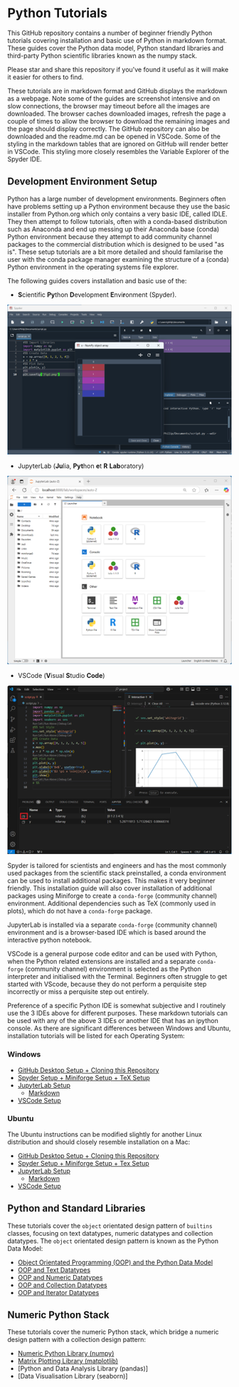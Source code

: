 # Python Tutorials

This GitHub repository contains a number of beginner friendly Python tutorials covering installation and basic use of Python in markdown format. These guides cover the Python data model, Python standard libraries and third-party Python scientific libraries known as the numpy stack. 

Please star and share this repository if you've found it useful as it will make it easier for others to find. 

These tutorials are in markdown format and GitHub displays the markdown as a webpage. Note some of the guides are screenshot intensive and on slow connections, the browser may timeout before all the images are downloaded. The browser caches downloaded images, refresh the page a couple of times to allow the browser to download the remaining images and the page should display correctly. The GitHub repository can also be downloaded and the readme.md can be opened in VSCode. Some of the styling in the markdown tables that are ignored on GitHub will render better in VSCode. This styling more closely resembles the Variable Explorer of the Spyder IDE.

## Development Environment Setup

Python has a large number of development environments. Beginners often have problems setting up a Python environment because they use the basic installer from Python.org which only contains a very basic IDE, called IDLE. They then attempt to follow tutorials, often with a conda-based distribution such as Anaconda and end up messing up their Anaconda base (conda) Python environment because they attempt to add community channel packages to the commercial distribution which is designed to be used "as is". These setup tutorials are a bit more detailed and should familarise the user with the conda package manager examining the structure of a (conda) Python environment in the operating systems file explorer.

The following guides covers installation and basic use of the:

* **S**cientific **Py**thon **D**evelopment **E**nvi**r**onment (Spyder).

<img src='./images/img_001.png' alt='img_001' width='600'/>

* JupyterLab (**Ju**lia, **Pyt**hon **e**t **R** **Lab**oratory)

<img src='./images/img_002.png' alt='img_002' width='600'/>

* VSCode (**V**isual **S**tudio **Code**)

<img src='./images/img_003.png' alt='img_003' width='600'/>

Spyder is tailored for scientists and engineers and has the most commonly used packages from the scientific stack preinstalled, a conda environment can be used to install additional packages. This makes it very beginner friendly. This installation guide will also cover installation of additional packages using Miniforge to create a `conda-forge` (community channel) environment. Additional dependencies such as TeX (commonly used in plots), which do not have a `conda-forge` package. 

JupyterLab is installed via a separate `conda-forge` (community channel) environment and is a browser-based IDE which is based around the interactive python notebook.

VSCode is a general purpose code editor and can be used with Python, when the Python related extensions are installed and a separate `conda-forge` (community channel) environment is selected as the Python interpreter and initialised with the Terminal. Beginners often struggle to get started with VScode, because they do not perform a perquisite step incorrectly or miss a perquisite step out entirely.

Preference of a specific Python IDE is somewhat subjective and I routinely use the 3 IDEs above for different purposes. These markdown tutorials can be used with any of the above 3 IDEs or another IDE that has an ipython console. As there are significant differences between Windows and Ubuntu, installation tutorials will be listed for each Operating System:

### Windows

* [GitHub Desktop Setup + Cloning this Repository](./github_install_windows/readme.md)
* [Spyder Setup + Miniforge Setup + TeX Setup](./spyder_install_windows/readme.md)
* [JupyterLab Setup](/jupyter_install_windows/readme.md)
    * [Markdown](./markdown/readme.md)
* [VSCode Setup](./vscode_install_windows/readme.md)

### Ubuntu

The Ubuntu instructions can be modified slightly for another Linux distribution and should closely resemble installation on a Mac:

* [GitHub Desktop Setup + Cloning this Repository](./github_install_ubuntu/readme.md)
* [Spyder Setup + Miniforge Setup + Tex Setup](./spyder_install_ubuntu/readme.md)
* [JupyterLab Setup](./jupyter_install_ubuntu/readme.md)
    * [Markdown](./markdown/readme.md)
* [VSCode Setup](./vscode_install_ubuntu/readme.md)

## Python and Standard Libraries

These tutorials cover the `object` orientated design pattern of `builtins` classes, focusing on text datatypes, numeric datatypes and collection datatypes. The `object` orientated design pattern is known as the Python Data Model:

* [Object Orientated Programming (OOP) and the Python Data Model](./the_python_datamodel/readme.md)
* [OOP and Text Datatypes](./text_datatypes/readme.md)
* [OOP and Numeric Datatypes](./numeric_datatypes/readme.md)
* [OOP and Collection Datatypes](./collection_datatypes/readme.md)
* [OOP and Iterator Datatypes](./iterator_datatypes/readme.md)

## Numeric Python Stack

These tutorials cover the numeric Python stack, which bridge a numeric design pattern with a collection design pattern:

* [Numeric Python Library (numpy)](./numpy_library/readme.md)
* [Matrix Plotting Library (matplotlib)](./matplotlib_library/readme.md)
* [Python and Data Analysis Library (pandas)]
* [Data Visualisation Library (seaborn)]

